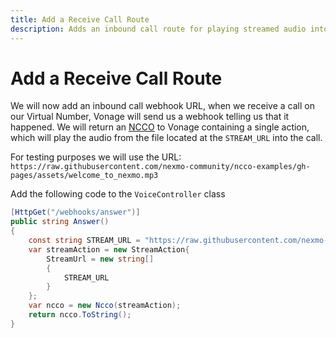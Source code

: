 ```yaml
---
title: Add a Receive Call Route
description: Adds an inbound call route for playing streamed audio into a call
---
```


# Add a Receive Call Route

We will now add an inbound call webhook URL, when we receive a call on our Virtual Number, Vonage will send us a webhook telling us that it happened. We will return an [NCCO](https://developer.nexmo.com/voice/voice-api/ncco-reference) to Vonage containing a single action, which will play the audio from the file located at the `STREAM_URL` into the call.

For testing purposes we will use the URL: `https://raw.githubusercontent.com/nexmo-community/ncco-examples/gh-pages/assets/welcome_to_nexmo.mp3`

Add the following code to the `VoiceController` class

```csharp
[HttpGet("/webhooks/answer")]
public string Answer()
{
    const string STREAM_URL = "https://raw.githubusercontent.com/nexmo-community/ncco-examples/gh-pages/assets/welcome_to_nexmo.mp3";
    var streamAction = new StreamAction{
        StreamUrl = new string[]
        {
            STREAM_URL
        }
    };
    var ncco = new Ncco(streamAction);
    return ncco.ToString();
}
```
